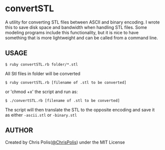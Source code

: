 convertSTL
==========

A utility for converting STL files between ASCII and binary encoding.
I wrote this to save disk space and bandwidth when handling STL files. Some modeling programs include this functionality, but it is nice to have something that is more lightweight and can be called from a command line.

USAGE 
---------

    $ ruby convertSTL.rb folder/*.stl
All Stl files in folder will be converted 

    $ ruby convertSTL.rb [filename of .stl to be converted]
or 'chmod +x' the script and run as:
    
    $ ./convertSTL.rb [filename of .stl to be converted]
The script will then translate the STL to the opposite encoding and save it as either `-ascii.stl` or `-binary.stl`

AUTHOR
-----------
Created by Chris Polis([@ChrisPolis](http://twitter.com/chrispolis)) under the MIT License
